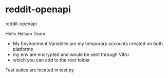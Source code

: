 # reddit-openapi
reddit-openapi

Hello Helium Team
- My Environment Variables  are my temporary accounts created on both platforms
- my env are encrypted and would be sent through Vitru 
- which you can add to the root folder


Test suites are located in test.py